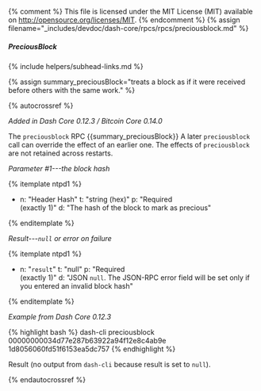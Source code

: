 {% comment %}
This file is licensed under the MIT License (MIT) available on
http://opensource.org/licenses/MIT.
{% endcomment %}
{% assign filename="_includes/devdoc/dash-core/rpcs/rpcs/preciousblock.md" %}

##### PreciousBlock
{% include helpers/subhead-links.md %}

<!-- __ -->

{% assign summary_preciousBlock="treats a block as if it were received before others with the same work." %}

{% autocrossref %}

*Added in Dash Core 0.12.3 / Bitcoin Core 0.14.0*

The `preciousblock` RPC {{summary_preciousBlock}} A later `preciousblock` call can override the effect of an earlier one. The effects of `preciousblock` are not retained across restarts.

*Parameter #1---the block hash*

{% itemplate ntpd1 %}
- n: "Header Hash"
  t: "string (hex)"
  p: "Required<br>(exactly 1)"
  d: "The hash of the block to mark as precious"

{% enditemplate %}

*Result---`null` or error on failure*

{% itemplate ntpd1 %}
- n: "`result`"
  t: "null"
  p: "Required<br>(exactly 1)"
  d: "JSON `null`.  The JSON-RPC error field will be set only if you entered an invalid block hash"

{% enditemplate %}

*Example from Dash Core 0.12.3*

{% highlight bash %}
dash-cli preciousblock 00000000034d77e287b63922a94f12e8c4ab9e\
1d8056060fd51f6153ea5dc757
{% endhighlight %}

Result (no output from `dash-cli` because result is set to `null`).

{% endautocrossref %}
